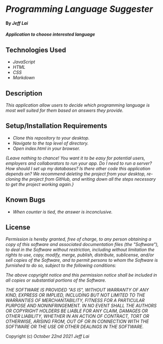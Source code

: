 # _Programming Language Suggester_

#### By _**Jeff Lai**_

#### _Application to choose interested language_

## Technologies Used

* _JavaScript_
* _HTML_
* _CSS_
* _Markdown_

## Description

_This application allow users to decide which programming language is most well suited for them based on answers they provide._

## Setup/Installation Requirements

* _Clone this repository to your desktop._
* _Navigate to the top level of directory._
* _Open index.html in your browser._

_{Leave nothing to chance! You want it to be easy for potential users, employers and collaborators to run your app. Do I need to run a server? How should I set up my databases? Is there other code this application depends on? We recommend deleting the project from your desktop, re-cloning the project from GitHub, and writing down all the steps necessary to get the project working again.}_

## Known Bugs

* _When counter is tied, the answer is inconclusive._


## License

_Permission is hereby granted, free of charge, to any person obtaining a copy
of this software and associated documentation files (the "Software"), to deal
in the Software without restriction, including without limitation the rights
to use, copy, modify, merge, publish, distribute, sublicense, and/or sell
copies of the Software, and to permit persons to whom the Software is
furnished to do so, subject to the following conditions:_

_The above copyright notice and this permission notice shall be included in all
copies or substantial portions of the Software._

_THE SOFTWARE IS PROVIDED "AS IS", WITHOUT WARRANTY OF ANY KIND, EXPRESS OR
IMPLIED, INCLUDING BUT NOT LIMITED TO THE WARRANTIES OF MERCHANTABILITY,
FITNESS FOR A PARTICULAR PURPOSE AND NONINFRINGEMENT. IN NO EVENT SHALL THE
AUTHORS OR COPYRIGHT HOLDERS BE LIABLE FOR ANY CLAIM, DAMAGES OR OTHER
LIABILITY, WHETHER IN AN ACTION OF CONTRACT, TORT OR OTHERWISE, ARISING FROM,
OUT OF OR IN CONNECTION WITH THE SOFTWARE OR THE USE OR OTHER DEALINGS IN THE
SOFTWARE._


Copyright (c) _October 22nd 2021_ _Jeff Lai_
